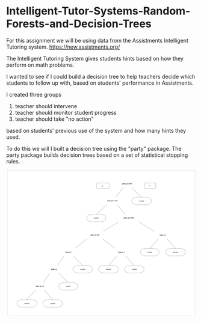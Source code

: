 # Intelligent-Tutor-Systems-Random-Forests-and-Decision-Trees

For this assignment we will be using data from the Assistments Intelligent Tutoring system. 
https://new.assistments.org/

The Intelligent Tutoring System gives students hints based on how they perform on math problems. 

I wanted to see if I could build a decision tree to help teachers decide which students to follow up with, 
based on students' performance in Assistments. 

I created three groups 
1. teacher should intervene
2. teacher should monitor student progress
3. teacher should take "no action" 

based on students' previous use of the system and how many hints they used. 

To do this we will I built a decision tree using the "party" package. 
The party package builds decision trees based on a set of statistical stopping rules.

![Teacher Actions Decision Tree](https://github.com/artwang31/Intelligent-Tutor-Systems-Random-Forests-and-Decision-Trees/blob/master/Teacher%20Actions%20Decision%20Tree.png)

